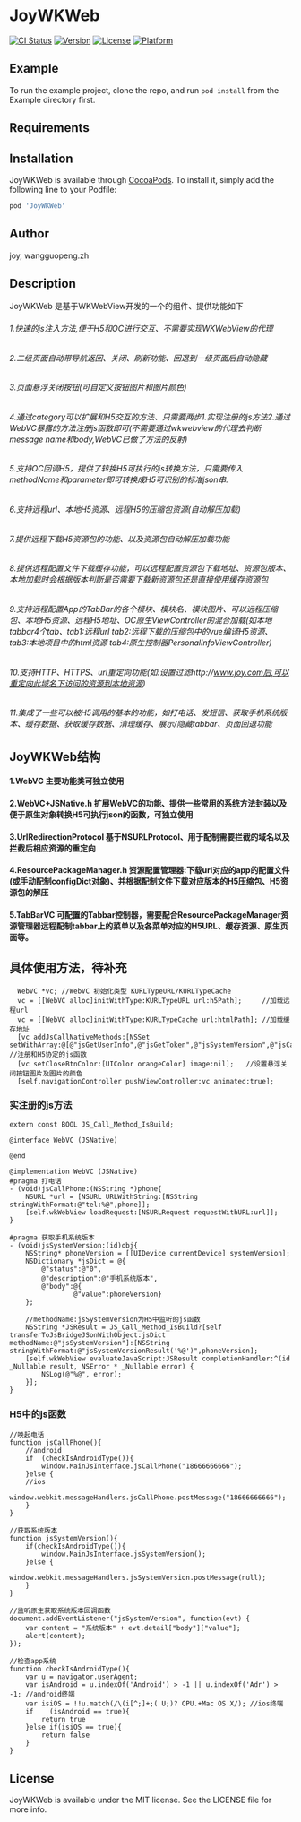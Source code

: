 # JoyWKWeb

[![CI Status](https://img.shields.io/travis/joy/JoyWKWeb.svg?style=flat)](https://travis-ci.org/joy/JoyWKWeb)
[![Version](https://img.shields.io/cocoapods/v/JoyWKWeb.svg?style=flat)](https://cocoapods.org/pods/JoyWKWeb)
[![License](https://img.shields.io/cocoapods/l/JoyWKWeb.svg?style=flat)](https://cocoapods.org/pods/JoyWKWeb)
[![Platform](https://img.shields.io/cocoapods/p/JoyWKWeb.svg?style=flat)](https://cocoapods.org/pods/JoyWKWeb)

## Example

To run the example project, clone the repo, and run `pod install` from the Example directory first.

## Requirements

## Installation

JoyWKWeb is available through [CocoaPods](https://cocoapods.org). To install
it, simply add the following line to your Podfile:

```ruby
pod 'JoyWKWeb'
```

## Author
joy, wangguopeng.zh

## Description
JoyWKWeb 是基于WKWebView开发的一个的组件、提供功能如下

###### 1.快速的js注入方法,便于H5和OC进行交互、不需要实现WKWebView的代理
###### 2.二级页面自动带导航返回、关闭、刷新功能、回退到一级页面后自动隐藏
###### 3.页面悬浮关闭按钮(可自定义按钮图片和图片颜色)
###### 4.通过category可以扩展和H5交互的方法、只需要两步1.实现注册的js方法2.通过WebVC暴露的方法注册js函数即可(不需要通过wkwebview的代理去判断message name和body,WebVC已做了方法的反射)
###### 5.支持OC回调H5，提供了转换H5可执行的js转换方法，只需要传入methodName和parameter即可转换成H5可识别的标准json串.
###### 6.支持远程url、本地H5资源、远程H5的压缩包资源(自动解压加载)
###### 7.提供远程下载H5资源包的功能、以及资源包自动解压加载功能
###### 8.提供远程配置文件下载缓存功能，可以远程配置资源包下载地址、资源包版本、本地加载时会根据版本判断是否需要下载新资源包还是直接使用缓存资源包
###### 9.支持远程配置App的TabBar的各个模块、模块名、模块图片、可以远程压缩包、本地H5资源、远程H5地址、OC原生ViewController的混合加载(如本地tabbar4个tab、tab1:远程url tab2:远程下载的压缩包中的vue编译H5资源、tab3:本地项目中的html资源 tab4:原生控制器PersonalInfoViewController)
###### 10.支持HTTP、HTTPS、url重定向功能(如:设置过滤http://www.joy.com后,可以重定向此域名下访问的资源到本地资源)
###### 11.集成了一些可以被H5调用的基本的功能，如打电话、发短信、获取手机系统版本、缓存数据、获取缓存数据、清理缓存、展示/隐藏tabbar、页面回退功能

## JoyWKWeb结构
#### 1.WebVC 主要功能类可独立使用
#### 2.WebVC+JSNative.h 扩展WebVC的功能、提供一些常用的系统方法封装以及便于原生对象转换H5可执行json的函数，可独立使用
#### 3.UrlRedirectionProtocol 基于NSURLProtocol、用于配制需要拦截的域名以及拦截后相应资源的重定向
#### 4.ResourcePackageManager.h 资源配置管理器:下载url对应的app的配置文件(或手动配制configDict对象)、并根据配制文件下载对应版本的H5压缩包、H5资源包的解压
#### 5.TabBarVC 可配置的Tabbar控制器，需要配合ResourcePackageManager资源管理器远程配制tabbar上的菜单以及各菜单对应的H5URL、缓存资源、原生页面等。


## 具体使用方法，待补充
```
  WebVC *vc; //WebVC 初始化类型 KURLTypeURL/KURLTypeCache
  vc = [[WebVC alloc]initWithType:KURLTypeURL url:h5Path];     //加载远程url
  vc = [[WebVC alloc]initWithType:KURLTypeCache url:htmlPath]; //加载缓存地址
  [vc addJsCallNativeMethods:[NSSet setWithArray:@[@"jsGetUserInfo",@"jsGetToken",@"jsSystemVersion",@"jsCallPhone"]]]; //注册和H5协定的js函数
  [vc setCloseBtnColor:[UIColor orangeColor] image:nil];   //设置悬浮关闭按钮图片及图片的颜色
  [self.navigationController pushViewController:vc animated:true];
```

### 实注册的js方法
```
extern const BOOL JS_Call_Method_IsBuild;

@interface WebVC (JSNative)

@end

@implementation WebVC (JSNative)
#pragma 打电话
- (void)jsCallPhone:(NSString *)phone{
    NSURL *url = [NSURL URLWithString:[NSString stringWithFormat:@"tel:%@",phone]];
    [self.wkWebView loadRequest:[NSURLRequest requestWithURL:url]];
}

#pragma 获取手机系统版本
- (void)jsSystemVersion:(id)obj{
    NSString* phoneVersion = [[UIDevice currentDevice] systemVersion];
    NSDictionary *jsDict = @{
        @"status":@"0",
        @"description":@"手机系统版本",
        @"body":@{
                @"value":phoneVersion}
    };

    //methodName:jsSystemVersion为H5中监听的js函数
    NSString *JSResult = JS_Call_Method_IsBuild?[self transferToJsBridgeJSonWithObject:jsDict methodName:@"jsSystemVersion"]:[NSString stringWithFormat:@"jsSystemVersionResult('%@')",phoneVersion];
    [self.wkWebView evaluateJavaScript:JSResult completionHandler:^(id _Nullable result, NSError * _Nullable error) {
        NSLog(@"%@", error);
    }];
}
```

### H5中的js函数
```
//唤起电话
function jsCallPhone(){
    //android
    if  (checkIsAndroidType()){
        window.MainJsInterface.jsCallPhone("18666666666");
    }else {
    //ios
        window.webkit.messageHandlers.jsCallPhone.postMessage("18666666666");
    }
}

//获取系统版本
function jsSystemVersion(){
    if(checkIsAndroidType()){
        window.MainJsInterface.jsSystemVersion();
    }else {
        window.webkit.messageHandlers.jsSystemVersion.postMessage(null);
    }
}

//监听原生获取系统版本回调函数
document.addEventListener("jsSystemVersion", function(evt) {
    var content = "系统版本" + evt.detail["body"]["value"];
	alert(content);
});

//检查app系统
function checkIsAndroidType(){
    var u = navigator.userAgent;
    var isAndroid = u.indexOf('Android') > -1 || u.indexOf('Adr') > -1; //android终端
    var isiOS = !!u.match(/\(i[^;]+;( U;)? CPU.+Mac OS X/); //ios终端
    if    (isAndroid == true){
        return true
    }else if(isiOS == true){
        return false
    }
}
```


## License

JoyWKWeb is available under the MIT license. See the LICENSE file for more info.
